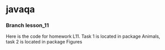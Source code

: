 # javaqa
### Branch lesson_11
Here is the code for homework L11. Task 1 is located in package Animals, task 2 is located in package Figures